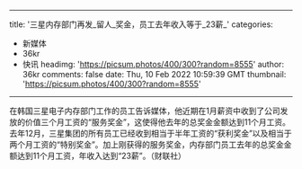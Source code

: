 
---
title: '三星内存部门再发_留人_奖金，员工去年收入等于_23薪_'
categories: 
 - 新媒体
 - 36kr
 - 快讯
headimg: 'https://picsum.photos/400/300?random=8555'
author: 36kr
comments: false
date: Thu, 10 Feb 2022 10:59:39 GMT
thumbnail: 'https://picsum.photos/400/300?random=8555'
---

<div>   
在韩国三星电子内存部门工作的员工告诉媒体，他近期在1月薪资中收到了公司发放的价值三个月工资的“服务奖金”，这使得他去年的总奖金金额达到11个月工资。去年12月，三星集团的所有员工已经收到相当于半年工资的“获利奖金”以及相当于两个月工资的“特别奖金”。加上刚获得的服务奖金，内存部门员工去年的总奖金金额达到11个月工资，年收入达到“23薪”。（财联社）  
</div>
            